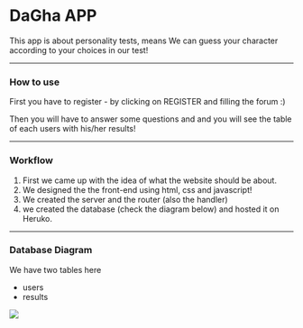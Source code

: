# DaGha APP

This app is about personality tests, means
We can guess your character according to your choices in our test!

---

### How to use

First you have to register - by clicking on REGISTER and filling the forum :)

Then you will have to answer some questions and and you will see the table of each users with his/her results!

---

### Workflow

1.  First we came up with the idea of what the website should be about.
2.  We designed the the front-end using html, css and javascript!
3.  We created the server and the router (also the handler)
4.  we created the database (check the diagram below) and hosted it on Heruko.

---

### Database Diagram

We have two tables here

- users
- results

![](https://i.imgur.com/5Z5bFqs.png)
